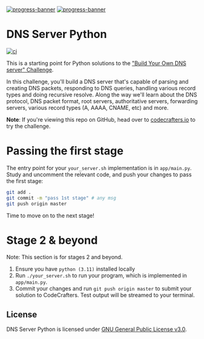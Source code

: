 [![progress-banner](https://backend.codecrafters.io/progress/grep/28176ce0-63c3-4817-aa12-e6df9c6ea2f8)](https://app.codecrafters.io/users/codecrafters-bot?r=2qF)
[![progress-banner](https://backend.codecrafters.io/progress/dns-server/39025609-2eed-4e6e-a243-6f1c3510abda)](https://app.codecrafters.io/users/codecrafters-bot?r=2qF)

# DNS Server Python
[![ci](https://github.com/ttiimmothy/dns-server-python/actions/workflows/ci.yml/badge.svg)](https://github.com/ttiimmothy/dns-server-python/actions/workflows/ci.yml)

This is a starting point for Python solutions to the
["Build Your Own DNS server" Challenge](https://app.codecrafters.io/courses/dns-server/overview).

In this challenge, you'll build a DNS server that's capable of parsing and
creating DNS packets, responding to DNS queries, handling various record types
and doing recursive resolve. Along the way we'll learn about the DNS protocol,
DNS packet format, root servers, authoritative servers, forwarding servers,
various record types (A, AAAA, CNAME, etc) and more.

**Note**: If you're viewing this repo on GitHub, head over to
[codecrafters.io](https://codecrafters.io) to try the challenge.

# Passing the first stage

The entry point for your `your_server.sh` implementation is in `app/main.py`.
Study and uncomment the relevant code, and push your changes to pass the first
stage:

```sh
git add .
git commit -m "pass 1st stage" # any msg
git push origin master
```

Time to move on to the next stage!

# Stage 2 & beyond

Note: This section is for stages 2 and beyond.

1. Ensure you have `python (3.11)` installed locally
2. Run `./your_server.sh` to run your program, which is implemented in
   `app/main.py`.
3. Commit your changes and run `git push origin master` to submit your solution
   to CodeCrafters. Test output will be streamed to your terminal.

## License

DNS Server Python is licensed under [GNU General Public License v3.0](LICENSE).